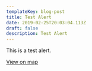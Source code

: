 ```yaml
---
templateKey: blog-post
title: Test Alert
date: 2019-02-25T20:03:04.113Z
draft: false
description: Test Alert
---
```

This is a test alert.

[View on map](/maps/d3bdd463-6d50-478d-88ad-d7d5114ab1ef?layer=Advisory&feature=1)